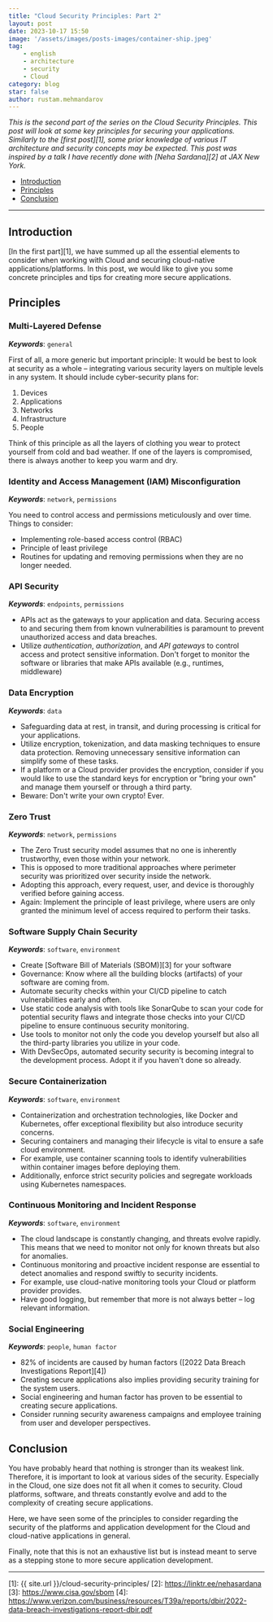 ```yaml
---
title: "Cloud Security Principles: Part 2"
layout: post
date: 2023-10-17 15:50
image: '/assets/images/posts-images/container-ship.jpeg'
tag:
    - english
    - architecture
    - security
    - Cloud
category: blog
star: false
author: rustam.mehmandarov
---
```


_This is the second part of the series on the Cloud Security Principles. This post will look at some key principles for securing your applications. Similarly to the [first post][1], some prior knowledge of various IT architecture and security concepts may be expected. This post was inspired by a talk I have recently done with [Neha Sardana][2] at JAX New York._

- [Introduction](#introduction)
- [Principles](#principles)
- [Conclusion](#conclusion)

---

## Introduction
[In the first part][1], we have summed up all the essential elements to consider when working with Cloud and securing cloud-native applications/platforms. In this post, we would like to give you some concrete principles and tips for creating more secure applications.


## Principles
### Multi-Layered Defense
_**Keywords**_: `general`

First of all, a more generic but important principle: It would be best to look at security as a whole – integrating various security layers on multiple levels in any system. It should include cyber-security plans for:

1. Devices
2. Applications
3. Networks
4. Infrastructure
5. People

Think of this principle as all the layers of clothing you wear to protect yourself from cold and bad weather. If one of the layers is compromised, there is always another to keep you warm and dry.

### Identity and Access Management (IAM) Misconfiguration
_**Keywords**_: `network`, `permissions`

You need to control access and permissions meticulously and over time.
Things to consider:
* Implementing role-based access control (RBAC)
* Principle of least privilege
* Routines for updating and removing permissions when they are no longer needed.


### API Security
_**Keywords**_: `endpoints`, `permissions`

* APIs act as the gateways to your application and data. Securing access to and securing them from known vulnerabilities is paramount to prevent unauthorized access and data breaches.
* Utilize _authentication_, _authorization_, and _API gateways_ to control access and protect sensitive information. Don't forget to monitor the software or libraries that make APIs available (e.g., runtimes, middleware)

### Data Encryption
_**Keywords**_: `data`

* Safeguarding data at rest, in transit, and during processing is critical for your applications.
* Utilize encryption, tokenization, and data masking techniques to ensure data protection. Removing unnecessary sensitive information can simplify some of these tasks.
* If a platform or a Cloud provider provides the encryption, consider if you would like to use the standard keys for encryption or "bring your own" and manage them yourself or through a third party.
* Beware: Don't write your own crypto! Ever.

### Zero Trust
_**Keywords**_: `network`, `permissions`

* The Zero Trust security model assumes that no one is inherently trustworthy, even those within your network.
* This is opposed to more traditional approaches where perimeter security was prioritized over security inside the network.
* Adopting this approach, every request, user, and device is thoroughly verified before gaining access.
* Again: Implement the principle of least privilege, where users are only granted the minimum level of access required to perform their tasks.


### Software Supply Chain Security
_**Keywords**_: `software`, `environment`

* Create [Software Bill of Materials (SBOM)][3] for your software
* Governance: Know where all the building blocks (artifacts) of your software are coming from.
* Automate security checks within your CI/CD pipeline to catch vulnerabilities early and often.
* Use static code analysis with tools like SonarQube to scan your code for potential security flaws and integrate those checks into your CI/CD pipeline to ensure continuous security monitoring.
* Use tools to monitor not only the code you develop yourself but also all the third-party libraries you utilize in your code.
* With DevSecOps, automated security security is becoming integral to the development process. Adopt it if you haven't done so already.

### Secure Containerization
_**Keywords**_: `software`, `environment`

* Containerization and orchestration technologies, like Docker and Kubernetes, offer exceptional flexibility but also introduce security concerns.
* Securing containers and managing their lifecycle is vital to ensure a safe cloud environment.
* For example, use container scanning tools to identify vulnerabilities within container images before deploying them.
* Additionally, enforce strict security policies and segregate workloads using Kubernetes namespaces.


### Continuous Monitoring and Incident Response
_**Keywords**_: `software`, `environment`

* The cloud landscape is constantly changing, and threats evolve rapidly. This means that we need to monitor not only for known threats but also for anomalies.
* Continuous monitoring and proactive incident response are essential to detect anomalies and respond swiftly to security incidents.
* For example, use cloud-native monitoring tools your Cloud or platform provider provides.
* Have good logging, but remember that more is not always better – log relevant information.


### Social Engineering
_**Keywords**_: `people`, `human factor`

* 82% of incidents are caused by human factors ([2022 Data Breach Investigations Report][4])
* Creating secure applications also implies providing security training for the system users.
* Social engineering and human factor has proven to be essential to creating secure applications.
* Consider running security awareness campaigns and employee training from user and developer perspectives.


## Conclusion
You have probably heard that nothing is stronger than its weakest link. Therefore, it is important to look at various sides of the security. Especially in the Cloud, one size does not fit all when it comes to security. Cloud platforms, software, and threats constantly evolve and add to the complexity of creating secure applications.

Here, we have seen some of the principles to consider regarding the security of the platforms and application development for the Cloud and cloud-native applications in general.

Finally, note that this is not an exhaustive list but is instead meant to serve as a stepping stone to more secure application development.


---
[1]: {{ site.url }}/cloud-security-principles/
[2]: https://linktr.ee/nehasardana
[3]: https://www.cisa.gov/sbom
[4]: https://www.verizon.com/business/resources/T39a/reports/dbir/2022-data-breach-investigations-report-dbir.pdf
